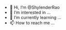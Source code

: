 - 👋 Hi, I’m @ShylenderRao
- 👀 I’m interested in ...
- 🌱 I’m currently learning ...
- 📫 How to reach me ...

<!---
ShylenderRao/ShylenderRao is a ✨ special ✨ repository because its `README.md` (this file) appears on your GitHub profile.
You can click the Preview link to take a look at your changes.
--->

